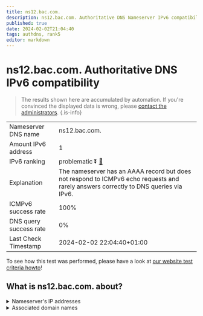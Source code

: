 ```yaml
---
title: ns12.bac.com.
description: ns12.bac.com. Authoritative DNS Nameserver IPv6 compatibility
published: true
date: 2024-02-02T21:04:40
tags: authdns, rank5
editor: markdown
---
```


# ns12.bac.com. Authoritative DNS IPv6 compatibility

> The results shown here are accumulated by automation. If you're convinced the displayed data is wrong, please [contact the administrators](/howto/chat). 
{.is-info}




|   |   |
| - | - |
| Nameserver DNS name | ns12.bac.com.
| Amount IPv6 address | 1
| IPv6 ranking | problematic :arrow_double_down: [🔗](/howto/ranking) |
| Explanation | The nameserver has an AAAA record but does not respond to ICMPv6 echo requests and rarely answers correctly to DNS queries via IPv6. |
| ICMPv6 success rate | 100%|
| DNS query success rate | 0% |
| Last Check Timestamp | 2024-02-02 22:04:40+01:00 |

To see how this test was performed, please have a look at [our website test criteria howto](/howto/testcriteria/authdns)!


## What is ns12.bac.com. about?




<details>
<summary>Nameserver's IP addresses</summary>

2600:1401:2::79

</details>



<details>
<summary>Associated domain names</summary>

www.bankofamerica.com

</details>

